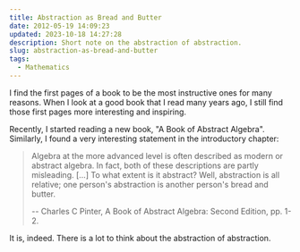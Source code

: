 ```yaml
---
title: Abstraction as Bread and Butter
date: 2012-05-19 14:09:23
updated: 2023-10-18 14:27:28
description: Short note on the abstraction of abstraction.
slug: abstraction-as-bread-and-butter
tags:
  - Mathematics
---
```


I find the first pages of a book to be the most instructive ones for many
reasons. When I look at a good book that I read many years ago, I still find
those first pages more interesting and inspiring.

<!--more-->

Recently, I started reading a new book, "A Book of Abstract Algebra". Similarly,
I found a very interesting statement in the introductory chapter:

> Algebra at the more advanced level is often described as modern or abstract
> algebra. In fact, both of these descriptions are partly misleading. [...] To
> what extent is it abstract? Well, abstraction is all relative; one person's
> abstraction is another person's bread and butter.
>
> -- Charles C Pinter, A Book of Abstract Algebra: Second Edition, pp. 1-2.

It is, indeed. There is a lot to think about the abstraction of abstraction.
